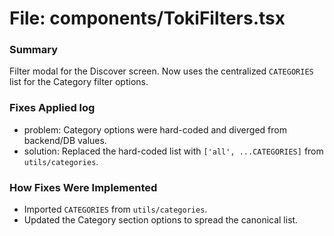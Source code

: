 # File: components/TokiFilters.tsx

### Summary
Filter modal for the Discover screen. Now uses the centralized `CATEGORIES` list for the Category filter options.

### Fixes Applied log
- problem: Category options were hard-coded and diverged from backend/DB values.
- solution: Replaced the hard-coded list with `['all', ...CATEGORIES]` from `utils/categories`.

### How Fixes Were Implemented
- Imported `CATEGORIES` from `utils/categories`.
- Updated the Category section options to spread the canonical list.
